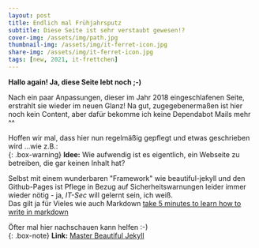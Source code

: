 ```yaml
---
layout: post
title: Endlich mal Frühjahrsputz
subtitle: Diese Seite ist sehr verstaubt gewesen!?
cover-img: /assets/img/path.jpg
thumbnail-img: /assets/img/it-ferret-icon.jpg
share-img: /assets/img/it-ferret-icon.jpg
tags: [new, 2021, it-frettchen]
---
```


**Hallo again! Ja, diese Seite lebt noch ;-)**

Nach ein paar Anpassungen, dieser im Jahr 2018 eingeschlafenen Seite, erstrahlt sie wieder im neuen Glanz!
Na gut, zugegebenermaßen ist hier noch kein Content, aber dafür bekomme ich keine Dependabot Mails mehr ^^  

Hoffen wir mal, dass hier nun regelmäßig gepflegt und etwas geschrieben wird ...wie z.B.:  
{: .box-warning}
**Idee:** Wie aufwendig ist es eigentlich, ein Webseite zu betreiben, die gar keinen Inhalt hat?  

Selbst mit einem wunderbaren "Framework" wie beautiful-jekyll und den Github-Pages ist Pflege
in Bezug auf Sicherheitswarnungen leider immer wieder nötig - ja, *IT-Sec* will gelernt sein, ich weiß.  
Das gilt ja für Vieles wie auch Markdown [take 5 minutes to learn how to write in markdown](https://markdowntutorial.com/)  
  
Öfter mal hier nachschauen kann helfen :-)  
{: .box-note}
**Link:** [Master Beautiful Jekyll](https://github.com/daattali/beautiful-jekyll/commits/master)  
